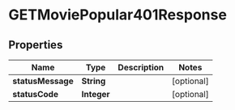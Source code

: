 

# GETMoviePopular401Response


## Properties

| Name | Type | Description | Notes |
|------------ | ------------- | ------------- | -------------|
|**statusMessage** | **String** |  |  [optional] |
|**statusCode** | **Integer** |  |  [optional] |



